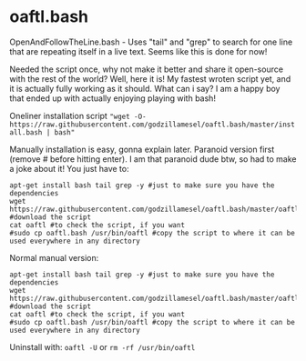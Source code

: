 # oaftl.bash
OpenAndFollowTheLine.bash - Uses "tail" and "grep" to search for one line that are repeating itself in a live text. Seems like this is done for now!


Needed the script once, why not make it better and share it open-source with the rest of the world? Well, here it is! My fastest wroten script yet, and it is actually fully working as it should. What can i say? I am a happy boy that ended up with actually enjoying playing with bash!

Oneliner installation script ```"wget -O- https://raw.githubusercontent.com/godzillamesel/oaftl.bash/master/install.bash | bash"```


Manually installation is easy, gonna explain later.
Paranoid version first (remove # before hitting enter). I am that paranoid dude btw, so had to make a joke about it!
You just have to:
```
apt-get install bash tail grep -y #just to make sure you have the dependencies
wget https://raw.githubusercontent.com/godzillamesel/oaftl.bash/master/oaftl.bash #download the script
cat oaftl #to check the script, if you want
#sudo cp oaftl.bash /usr/bin/oaftl #copy the script to where it can be used everywhere in any directory
```
Normal manual version:
```
apt-get install bash tail grep -y #just to make sure you have the dependencies
wget https://raw.githubusercontent.com/godzillamesel/oaftl.bash/master/oaftl.bash #download the script
cat oaftl #to check the script, if you want
#sudo cp oaftl.bash /usr/bin/oaftl #copy the script to where it can be used everywhere in any directory
```

Uninstall with:
```oaftl -U```
or
```rm -rf /usr/bin/oaftl```

